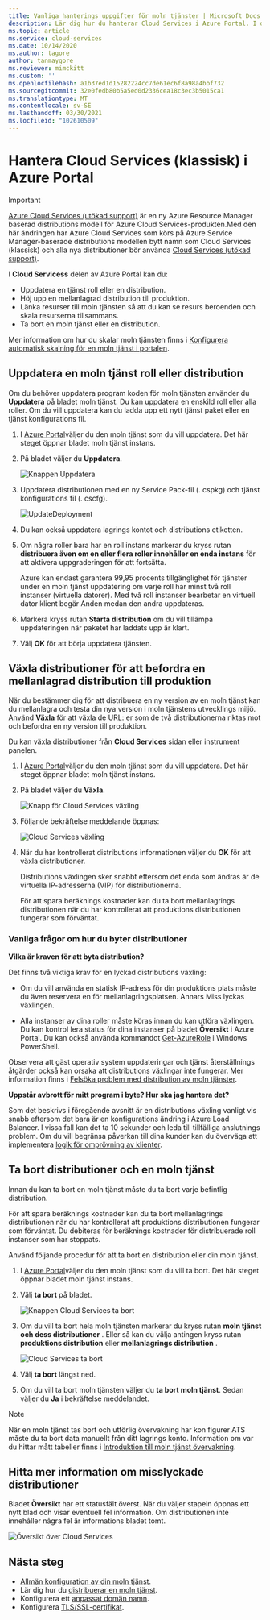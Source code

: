 ```yaml
---
title: Vanliga hanterings uppgifter för moln tjänster | Microsoft Docs
description: Lär dig hur du hanterar Cloud Services i Azure Portal. I de här exemplen används Azure Portal.
ms.topic: article
ms.service: cloud-services
ms.date: 10/14/2020
ms.author: tagore
author: tanmaygore
ms.reviewer: mimckitt
ms.custom: ''
ms.openlocfilehash: a1b37ed1d15282224cc7de61ec6f8a98a4bbf732
ms.sourcegitcommit: 32e0fedb80b5a5ed0d2336cea18c3ec3b5015ca1
ms.translationtype: MT
ms.contentlocale: sv-SE
ms.lasthandoff: 03/30/2021
ms.locfileid: "102610509"
---
```

# <a name="manage-cloud-services-classic-in-the-azure-portal"></a>Hantera Cloud Services (klassisk) i Azure Portal

> [!IMPORTANT]
> [Azure Cloud Services (utökad support)](../cloud-services-extended-support/overview.md) är en ny Azure Resource Manager baserad distributions modell för Azure Cloud Services-produkten.Med den här ändringen har Azure Cloud Services som körs på Azure Service Manager-baserade distributions modellen bytt namn som Cloud Services (klassisk) och alla nya distributioner bör använda [Cloud Services (utökad support)](../cloud-services-extended-support/overview.md).

I **Cloud Servicess** delen av Azure Portal kan du:

* Uppdatera en tjänst roll eller en distribution.
* Höj upp en mellanlagrad distribution till produktion.
* Länka resurser till moln tjänsten så att du kan se resurs beroenden och skala resurserna tillsammans.
* Ta bort en moln tjänst eller en distribution.

Mer information om hur du skalar moln tjänsten finns i [Konfigurera automatisk skalning för en moln tjänst i portalen](cloud-services-how-to-scale-portal.md).

## <a name="update-a-cloud-service-role-or-deployment"></a>Uppdatera en moln tjänst roll eller distribution
Om du behöver uppdatera program koden för moln tjänsten använder du **Uppdatera** på bladet moln tjänst. Du kan uppdatera en enskild roll eller alla roller. Om du vill uppdatera kan du ladda upp ett nytt tjänst paket eller en tjänst konfigurations fil.

1. I [Azure Portal][Azure portal]väljer du den moln tjänst som du vill uppdatera. Det här steget öppnar bladet moln tjänst instans.

2. På bladet väljer du **Uppdatera**.

    ![Knappen Uppdatera](./media/cloud-services-how-to-manage-portal/update-button.png)

3. Uppdatera distributionen med en ny Service Pack-fil (. cspkg) och tjänst konfigurations fil (. cscfg).

    ![UpdateDeployment](./media/cloud-services-how-to-manage-portal/update-blade.png)

4. Du kan också uppdatera lagrings kontot och distributions etiketten.

5. Om några roller bara har en roll instans markerar du kryss rutan **distribuera även om en eller flera roller innehåller en enda instans** för att aktivera uppgraderingen för att fortsätta.

    Azure kan endast garantera 99,95 procents tillgänglighet för tjänster under en moln tjänst uppdatering om varje roll har minst två roll instanser (virtuella datorer). Med två roll instanser bearbetar en virtuell dator klient begär Anden medan den andra uppdateras.

6. Markera kryss rutan **Starta distribution** om du vill tillämpa uppdateringen när paketet har laddats upp är klart.

7. Välj **OK** för att börja uppdatera tjänsten.

## <a name="swap-deployments-to-promote-a-staged-deployment-to-production"></a>Växla distributioner för att befordra en mellanlagrad distribution till produktion
När du bestämmer dig för att distribuera en ny version av en moln tjänst kan du mellanlagra och testa din nya version i moln tjänstens utvecklings miljö. Använd **Växla** för att växla de URL: er som de två distributionerna riktas mot och befordra en ny version till produktion.

Du kan växla distributioner från **Cloud Services** sidan eller instrument panelen.

1. I [Azure Portal][Azure portal]väljer du den moln tjänst som du vill uppdatera. Det här steget öppnar bladet moln tjänst instans.

2. På bladet väljer du **Växla**.

    ![Knapp för Cloud Services växling](./media/cloud-services-how-to-manage-portal/swap-button.png)

3. Följande bekräftelse meddelande öppnas:

    ![Cloud Services växling](./media/cloud-services-how-to-manage-portal/swap-prompt.png)

4. När du har kontrollerat distributions informationen väljer du **OK** för att växla distributioner.

    Distributions växlingen sker snabbt eftersom det enda som ändras är de virtuella IP-adresserna (VIP) för distributionerna.

    För att spara beräknings kostnader kan du ta bort mellanlagrings distributionen när du har kontrollerat att produktions distributionen fungerar som förväntat.

### <a name="common-questions-about-swapping-deployments"></a>Vanliga frågor om hur du byter distributioner

**Vilka är kraven för att byta distribution?**

Det finns två viktiga krav för en lyckad distributions växling:

- Om du vill använda en statisk IP-adress för din produktions plats måste du även reservera en för mellanlagringsplatsen. Annars Miss lyckas växlingen.

- Alla instanser av dina roller måste köras innan du kan utföra växlingen. Du kan kontrol lera status för dina instanser på bladet **Översikt** i Azure Portal. Du kan också använda kommandot [Get-AzureRole](/powershell/module/servicemanagement/azure.service/get-azurerole) i Windows PowerShell.

Observera att gäst operativ system uppdateringar och tjänst återställnings åtgärder också kan orsaka att distributions växlingar inte fungerar. Mer information finns i [Felsöka problem med distribution av moln tjänster](cloud-services-troubleshoot-deployment-problems.md).

**Uppstår avbrott för mitt program i byte? Hur ska jag hantera det?**

Som det beskrivs i föregående avsnitt är en distributions växling vanligt vis snabb eftersom det bara är en konfigurations ändring i Azure Load Balancer. I vissa fall kan det ta 10 sekunder och leda till tillfälliga anslutnings problem. Om du vill begränsa påverkan till dina kunder kan du överväga att implementera [logik för omprövning av klienter](/azure/architecture/best-practices/transient-faults).

## <a name="delete-deployments-and-a-cloud-service"></a>Ta bort distributioner och en moln tjänst
Innan du kan ta bort en moln tjänst måste du ta bort varje befintlig distribution.

För att spara beräknings kostnader kan du ta bort mellanlagrings distributionen när du har kontrollerat att produktions distributionen fungerar som förväntat. Du debiteras för beräknings kostnader för distribuerade roll instanser som har stoppats.

Använd följande procedur för att ta bort en distribution eller din moln tjänst.

1. I [Azure Portal][Azure portal]väljer du den moln tjänst som du vill ta bort. Det här steget öppnar bladet moln tjänst instans.

2. Välj **ta bort** på bladet.

    ![Knappen Cloud Services ta bort](./media/cloud-services-how-to-manage-portal/delete-button.png)

3. Om du vill ta bort hela moln tjänsten markerar du kryss rutan **moln tjänst och dess distributioner** . Eller så kan du välja antingen kryss rutan **produktions distribution** eller **mellanlagrings distribution** .

    ![Cloud Services ta bort](./media/cloud-services-how-to-manage-portal/delete-blade.png)

4. Välj **ta bort** längst ned.

5. Om du vill ta bort moln tjänsten väljer du **ta bort moln tjänst**. Sedan väljer du **Ja** i bekräftelse meddelandet.

> [!NOTE]
> När en moln tjänst tas bort och utförlig övervakning har kon figurer ATS måste du ta bort data manuellt från ditt lagrings konto. Information om var du hittar mått tabeller finns i [Introduktion till moln tjänst övervakning](cloud-services-how-to-monitor.md).


## <a name="find-more-information-about-failed-deployments"></a>Hitta mer information om misslyckade distributioner
Bladet **Översikt** har ett statusfält överst. När du väljer stapeln öppnas ett nytt blad och visar eventuell fel information. Om distributionen inte innehåller några fel är informations bladet tomt.

![Översikt över Cloud Services](./media/cloud-services-how-to-manage-portal/status-info.png)



[Azure portal]: https://portal.azure.com

## <a name="next-steps"></a>Nästa steg
* [Allmän konfiguration av din moln tjänst](cloud-services-how-to-configure-portal.md).
* Lär dig hur du [distribuerar en moln tjänst](cloud-services-how-to-create-deploy-portal.md).
* Konfigurera ett [anpassat domän namn](cloud-services-custom-domain-name-portal.md).
* Konfigurera [TLS/SSL-certifikat](cloud-services-configure-ssl-certificate-portal.md).